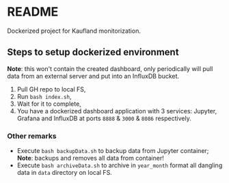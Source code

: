 # README

Dockerized project for Kaufland monitorization.

## Steps to setup dockerized environment

**Note**: this won't contain the created dashboard, only periodically will pull data from an external server and put into an InfluxDB bucket.

1. Pull GH repo to local FS,
2. Run `bash index.sh`,
3. Wait for it to complete,
4. You have a dockerized dashboard application with 3 services: Jupyter, Grafana and InfluxDB at ports `8888` & `3000` & `8086` respectively.

### Other remarks

- Execute `bash backupData.sh` to backup data from Jupyter container; **Note**: backups and removes all data from container!
- Execute `bash archiveData.sh` to archive in `year_month` format all dangling data in `data` directory on local FS.
